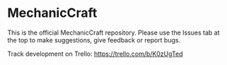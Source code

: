 # MechanicCraft

This is the official MechanicCraft repository. Please use the Issues tab at the top to make suggestions, give feedback or report bugs.

Track development on Trello: https://trello.com/b/K0zUgTed
